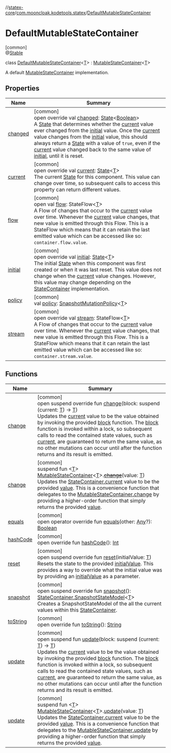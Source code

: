 //[statex-core](../../../index.md)/[com.mooncloak.kodetools.statex](../index.md)/[DefaultMutableStateContainer](index.md)

# DefaultMutableStateContainer

[common]\
@[Stable](https://developer.android.com/reference/kotlin/androidx/compose/runtime/Stable.html)

class [DefaultMutableStateContainer](index.md)&lt;[T](index.md)&gt; : [MutableStateContainer](../-mutable-state-container/index.md)&lt;[T](index.md)&gt; 

A default [MutableStateContainer](../-mutable-state-container/index.md) implementation.

## Properties

| Name | Summary |
|---|---|
| [changed](changed.md) | [common]<br>open override val [changed](changed.md): [State](https://developer.android.com/reference/kotlin/androidx/compose/runtime/State.html)&lt;[Boolean](https://kotlinlang.org/api/latest/jvm/stdlib/kotlin/-boolean/index.html)&gt;<br>A [State](https://developer.android.com/reference/kotlin/androidx/compose/runtime/State.html) that determines whether the [current](current.md) value ever changed from the [initial](initial.md) value. Once the [current](current.md) value changes from the [initial](initial.md) value, this should always return a [State](https://developer.android.com/reference/kotlin/androidx/compose/runtime/State.html) with a value of `true`, even if the [current](current.md) value changed back to the same value of [initial](initial.md), until it is reset. |
| [current](current.md) | [common]<br>open override val [current](current.md): [State](https://developer.android.com/reference/kotlin/androidx/compose/runtime/State.html)&lt;[T](index.md)&gt;<br>The current [State](https://developer.android.com/reference/kotlin/androidx/compose/runtime/State.html) for this component. This value can change over time, so subsequent calls to access this property can return different values. |
| [flow](../-state-container/flow.md) | [common]<br>open val [flow](../-state-container/flow.md): StateFlow&lt;[T](index.md)&gt;<br>A Flow of changes that occur to the [current](../-state-container/current.md) value over time. Whenever the [current](https://developer.android.com/reference/kotlin/androidx/compose/runtime/State.html) value changes, that new value is emitted through this Flow. This is a StateFlow which means that it can retain the last emitted value which can be accessed like so: `container.flow.value`. |
| [initial](initial.md) | [common]<br>open override val [initial](initial.md): [State](https://developer.android.com/reference/kotlin/androidx/compose/runtime/State.html)&lt;[T](index.md)&gt;<br>The initial [State](https://developer.android.com/reference/kotlin/androidx/compose/runtime/State.html) when this component was first created or when it was last reset. This value does not change when the [current](current.md) value changes. However, this value may change depending on the [StateContainer](../-state-container/index.md) implementation. |
| [policy](policy.md) | [common]<br>val [policy](policy.md): [SnapshotMutationPolicy](https://developer.android.com/reference/kotlin/androidx/compose/runtime/SnapshotMutationPolicy.html)&lt;[T](index.md)&gt; |
| [stream](stream.md) | [common]<br>open override val [stream](stream.md): StateFlow&lt;[T](index.md)&gt;<br>A Flow of changes that occur to the [current](current.md) value over time. Whenever the [current](https://developer.android.com/reference/kotlin/androidx/compose/runtime/State.html) value changes, that new value is emitted through this Flow. This is a StateFlow which means that it can retain the last emitted value which can be accessed like so: `container.stream.value`. |

## Functions

| Name | Summary |
|---|---|
| [change](change.md) | [common]<br>open suspend override fun [change](change.md)(block: suspend (current: [T](index.md)) -&gt; [T](index.md))<br>Updates the [current](current.md) value to be the value obtained by invoking the provided [block](change.md) function. The [block](change.md) function is invoked within a lock, so subsequent calls to read the contained state values, such as [current](current.md), are guaranteed to return the same value, as no other mutations can occur until after the function returns and its result is emitted. |
| [change](../change.md) | [common]<br>suspend fun &lt;[T](../change.md)&gt; [MutableStateContainer](../-mutable-state-container/index.md)&lt;[T](../change.md)&gt;.[~~change~~](../change.md)(value: [T](../change.md))<br>Updates the [StateContainer.current](../-state-container/current.md) value to be the provided [value](../change.md). This is a convenience function that delegates to the [MutableStateContainer.change](../-mutable-state-container/change.md) by providing a higher-order function that simply returns the provided [value](../change.md). |
| [equals](equals.md) | [common]<br>open operator override fun [equals](equals.md)(other: [Any](https://kotlinlang.org/api/latest/jvm/stdlib/kotlin/-any/index.html)?): [Boolean](https://kotlinlang.org/api/latest/jvm/stdlib/kotlin/-boolean/index.html) |
| [hashCode](hash-code.md) | [common]<br>open override fun [hashCode](hash-code.md)(): [Int](https://kotlinlang.org/api/latest/jvm/stdlib/kotlin/-int/index.html) |
| [reset](reset.md) | [common]<br>open suspend override fun [reset](reset.md)(initialValue: [T](index.md))<br>Resets the state to the provided [initialValue](reset.md). This provides a way to override what the initial value was by providing an [initialValue](reset.md) as a parameter. |
| [snapshot](snapshot.md) | [common]<br>open suspend override fun [snapshot](snapshot.md)(): [StateContainer.SnapshotStateModel](../-state-container/-snapshot-state-model/index.md)&lt;[T](index.md)&gt;<br>Creates a SnapshotStateModel of the all the current values within this [StateContainer](../-state-container/index.md). |
| [toString](to-string.md) | [common]<br>open override fun [toString](to-string.md)(): [String](https://kotlinlang.org/api/latest/jvm/stdlib/kotlin/-string/index.html) |
| [update](../-mutable-state-container/update.md) | [common]<br>open suspend fun [update](../-mutable-state-container/update.md)(block: suspend (current: [T](index.md)) -&gt; [T](index.md))<br>Updates the [current](../../../../statex-core/com.mooncloak.kodetools.statex/-mutable-state-container/current.md) value to be the value obtained by invoking the provided [block](../-mutable-state-container/update.md) function. The [block](../-mutable-state-container/update.md) function is invoked within a lock, so subsequent calls to read the contained state values, such as [current](../../../../statex-core/com.mooncloak.kodetools.statex/-mutable-state-container/current.md), are guaranteed to return the same value, as no other mutations can occur until after the function returns and its result is emitted. |
| [update](../update.md) | [common]<br>suspend fun &lt;[T](../update.md)&gt; [MutableStateContainer](../-mutable-state-container/index.md)&lt;[T](../update.md)&gt;.[update](../update.md)(value: [T](../update.md))<br>Updates the [StateContainer.current](../-state-container/current.md) value to be the provided [value](../update.md). This is a convenience function that delegates to the [MutableStateContainer.update](../-mutable-state-container/update.md) by providing a higher-order function that simply returns the provided [value](../update.md). |
